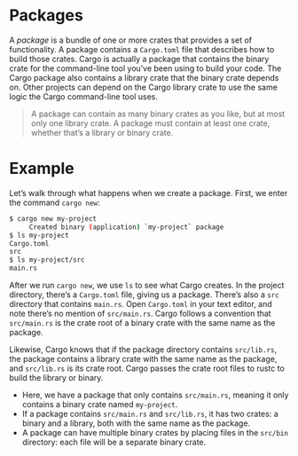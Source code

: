 
# Packages
A *package* is a bundle of one or more crates that provides a set of functionality. A package contains a `Cargo.toml` file that describes how to build those crates. Cargo is actually a package that contains the binary crate for the command-line tool you’ve been using to build your code. The Cargo package also contains a library crate that the binary crate depends on. Other projects can depend on the Cargo library crate to use the same logic the Cargo command-line tool uses.

> A package can contain as many binary crates as you like, but at most only one library crate. A package must contain at least one crate, whether that’s a library or binary crate.

# Example
Let’s walk through what happens when we create a package. First, we enter the command `cargo new`:
```bash
$ cargo new my-project
     Created binary (application) `my-project` package
$ ls my-project
Cargo.toml
src
$ ls my-project/src
main.rs
```
After we run `cargo new`, we use `ls` to see what Cargo creates. In the project directory, there’s a `Cargo.toml` file, giving us a package. There’s also a `src` directory that contains `main.rs`. Open `Cargo.toml` in your text editor, and note there’s no mention of `src/main.rs`. Cargo follows a convention that `src/main.rs` is the crate root of a binary crate with the same name as the package. 

Likewise, Cargo knows that if the package directory contains `src/lib.rs`, the package contains a library crate with the same name as the package, and `src/lib.rs` is its crate root. Cargo passes the crate root files to rustc to build the library or binary.

* Here, we have a package that only contains `src/main.rs`, meaning it only contains a binary crate named `my-project`. 
* If a package contains `src/main.rs` and `src/lib.rs`, it has two crates: a binary and a library, both with the same name as the package. 
* A package can have multiple binary crates by placing files in the `src/bin` directory: each file will be a separate binary crate.
